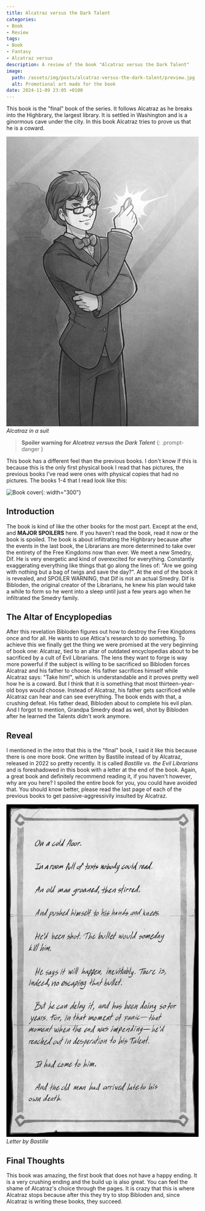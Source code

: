 ```yaml
---
title: Alcatraz versus the Dark Talent
categories:
- Book
- Review
tags:
- Book
- Fantasy
- Alcatraz versus
description: A review of the book "Alcatraz versus the Dark Talent"
image:
  path: /assets/img/posts/alcatraz-versus-the-dark-talent/preview.jpg
  alt: Promotional art made for the book
date: 2024-11-09 23:05 +0100
---
```

This book is the "final" book of the series. It follows Alcatraz as he breaks into the Highbrary, the largest library. It is settled in Washington and is a ginormous cave under the city. In this book Alcatraz tries to prove us that he is a coward.

![Alcatraz](/assets/img/posts/alcatraz-versus-the-dark-talent/alcatraz.jpeg)
_Alcatraz in a suit_

> **Spoiler warning for *Alcatraz versus the Dark Talent***
{: .prompt-danger }

This book has a different feel than the previous books. I don't know if this is because this is the only first physical book I read that has pictures, the previous books I've read were ones with physical copies that had no pictures. The books 1-4 that I read look like this:

![Book cover](/assets/img/posts/alcatraz-versus-the-dark-talent/book_cover.jpg){: width="300"}

## Introduction

The book is kind of like the other books for the most part. Except at the end, and **MAJOR SPOILERS** here. If you haven't read the book, read it now or the book is spoiled. The book is about infiltrating the Highbrary because after the events in the last book, the Librarians are more determined to take over the entirety of the Free Kingdoms now than ever. We meet a new Smedry, Dif. He is very energetic and kind of overexcited for everything. Constantly exaggerating everything like things that go along the lines of: "Are we going with nothing but a bag of twigs and save the day?". At the end of the book it is revealed, and SPOILER WARNING, that Dif is not an actual Smedry. Dif is Bibloden, the original creator of the Librarians, he knew his plan would take a while to form so he went into a sleep until just a few years ago when he infiltrated the Smedry family.

## The Altar of Encyplopedias

After this revelation Bibloden figures out how to destroy the Free Kingdoms once and for all. He wants to use Attica's research to do something. To achieve this we finally get the thing we were promised at the very beginning of book one: Alcatraz, tied to an altar of outdated encyclopedias about to be sacrificed by a cult of Evil Librarians. The lens they want to forge is way more powerful if the subject is willing to be sacrificed so Bibloden forces Alcatraz and his father to choose. His father sacrifices himself while Alcatraz says: "Take him!", which is understandable and it proves pretty well how he is a coward. But I think that it is something that most thirteen-year-old boys would choose. Instead of Alcatraz, his father gets sacrificed while Alcatraz can hear and can see everything. The book ends with that, a crushing defeat. His father dead, Bibloden about to complete his evil plan. And I forgot to mention, Grandpa Smedry dead as well, shot by Bibloden after he learned the Talents didn't work anymore.

## Reveal

I mentioned in the intro that this is the "final" book, I said it like this because there is one more book. One written by Bastille instead of by Alcatraz, released in 2022 so pretty recently. It is called *Bastille vs. the Evil Librarians* and is foreshadowed in this book with a letter at the end of the book. Again, a great book and definitely recommend reading it, if you haven't however, why are you here? I spoiled the entire book for you, you could have avoided that. You should know better, please read the last page of each of the previous books to get passive-aggressivily insulted by Alcatraz.

![Letter by Bastille](/assets/img/posts/alcatraz-versus-the-dark-talent/letter.jpeg)
_Letter by Bastille_

## Final Thoughts

This book was amazing, the first book that does not have a happy ending. It is a very crushing ending and the build up is also great. You can feel the shame of Alcatraz's choice through the pages. It is crazy that this is where Alcatraz stops because after this they try to stop Bibloden and, since Alcatraz is writing these books, they succeed.
